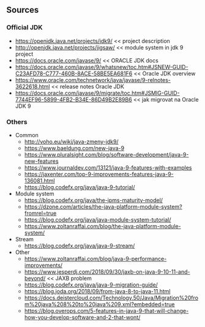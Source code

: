 ## Sources
### Official JDK
+ https://openjdk.java.net/projects/jdk9/ << project description
+ http://openjdk.java.net/projects/jigsaw/ << module system in jdk 9 project
+ https://docs.oracle.com/javase/9/ << ORACLE JDK docs
+ https://docs.oracle.com/javase/9/whatsnew/toc.htm#JSNEW-GUID-C23AFD78-C777-460B-8ACE-58BE5EA681F6 << Oracle JDK overview
+ https://www.oracle.com/technetwork/java/javase/9-relnotes-3622618.html << release notes Oracle JDK
+ https://docs.oracle.com/javase/9/migrate/toc.htm#JSMIG-GUID-7744EF96-5899-4FB2-B34E-86D49B2E89B6 << jak migrovat na Oracle JDK 9

### Others
+ Common
  + http://voho.eu/wiki/java-zmeny-jdk9/
  + https://www.baeldung.com/new-java-9
  + https://www.pluralsight.com/blog/software-development/java-9-new-features
  + https://www.journaldev.com/13121/java-9-features-with-examples
  + https://jaxenter.com/top-9-improvements-features-java-9-136081.html
  + https://blog.codefx.org/java/java-9-tutorial/
+ Module system
  + https://blog.codefx.org/java/the-jpms-maturity-model/
  + https://dzone.com/articles/the-java-platform-module-system?fromrel=true
  + https://blog.codefx.org/java/java-module-system-tutorial/
  + https://www.zoltanraffai.com/blog/the-java-platform-module-system/
+ Stream
  + https://blog.codefx.org/java/java-9-stream/
+ Other
  + https://www.zoltanraffai.com/blog/java-9-performance-improvements/
  + https://www.jesperdj.com/2018/09/30/jaxb-on-java-9-10-11-and-beyond/ << JAXB problem
  + https://blog.codefx.org/java/java-9-migration-guide/
  + https://blog.joda.org/2018/09/from-java-8-to-java-11.html
  + https://docs.deistercloud.com/Technology.50/Java/Migration%20from%20java%208%20to%20java%209.xml?embedded=true
  + https://blog.overops.com/5-features-in-java-9-that-will-change-how-you-develop-software-and-2-that-wont/
